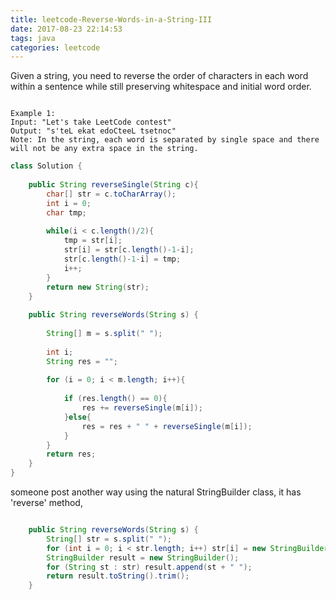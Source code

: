 ```yaml
---
title: leetcode-Reverse-Words-in-a-String-III
date: 2017-08-23 22:14:53
tags: java
categories: leetcode
---
```



Given a string, you need to reverse the order of characters in each word within a sentence while still preserving whitespace and initial word order.

```

Example 1:
Input: "Let's take LeetCode contest"
Output: "s'teL ekat edoCteeL tsetnoc"
Note: In the string, each word is separated by single space and there will not be any extra space in the string.
```

```java
class Solution {
    
    public String reverseSingle(String c){
        char[] str = c.toCharArray();
        int i = 0;
        char tmp;
        
        while(i < c.length()/2){
            tmp = str[i];
            str[i] = str[c.length()-1-i];
            str[c.length()-1-i] = tmp;
            i++;
        }
        return new String(str);
    }
    
    public String reverseWords(String s) {
        
        String[] m = s.split(" ");
        
        int i;
        String res = "";
        
        for (i = 0; i < m.length; i++){
            
            if (res.length() == 0){
                res += reverseSingle(m[i]);
            }else{
                res = res + " " + reverseSingle(m[i]);
            }
        }
        return res;
    }
}
```

someone post another way using the natural StringBuilder class,
it has 'reverse' method,

```java

    public String reverseWords(String s) {
        String[] str = s.split(" ");
        for (int i = 0; i < str.length; i++) str[i] = new StringBuilder(str[i]).reverse().toString();
        StringBuilder result = new StringBuilder();
        for (String st : str) result.append(st + " ");
        return result.toString().trim();
    } 
```


